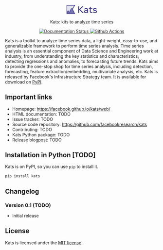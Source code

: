<div align="center">
<img src="kats_logo.svg" width="20%"/>
</div>

<p style="text-align: center;">Kats: kits to analyze time series</p>

<div align="center">
  <a href="https://facebook.github.io/kats/docs">
  <img alt="Documentation Status" src=""/>
  </a>
  <a href="https://github.com/facebookresearch/Kats/actions">
  <img alt="Github Actions" src="https://github.com/facebookresearch/Kats/actions/workflows/build_and_test.yml/badge_svg"/>
  </a>
</div>

Kats is a toolkit to analyze time series data, a light-weight, easy-to-use, and generalizable framework to perform time series analysis. Time series analysis is an essential component of Data Science and Engineering work at industry, from understanding the key statistics and characteristics, detecting regressions and anomalies, to forecasting future trends. Kats aims to provide the one-stop shop for time series analysis, including detection, forecasting, feature extraction/embedding, multivariate analysis, etc. Kats is released by Facebook's Infrastructure Strategy team. It is available for download on [PyPI](https://pypi.python.org/pypi/kats/).

## Important links

- Homepage: https://facebook.github.io/kats/web/
- HTML documentation: TODO
- Issue tracker: TODO
- Source code repository: https://github.com/facebookresearch/kats
- Contributing: TODO
- Kats Python package: TODO
- Release blogpost: TODO

## Installation in Python [TODO]

Kats is on PyPI, so you can use `pip` to install it.

```bash
pip install kats
```

## Changelog

### Version 0.1 (TODO)

- Initial release

## License

Kats is licensed under the [MIT license](TODO).
